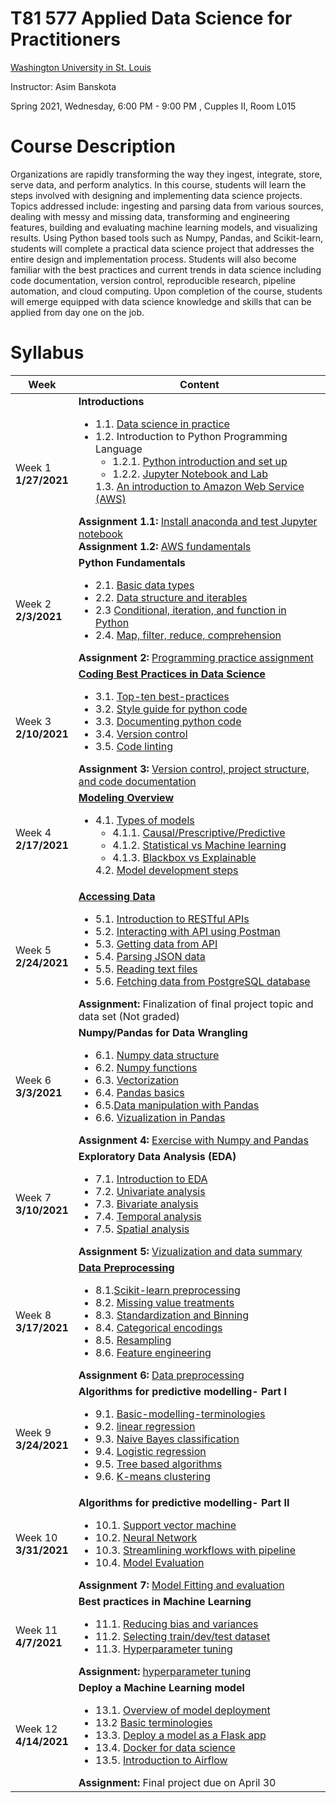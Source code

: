 # T81 577 Applied Data Science for Practitioners

[Washington University in St. Louis](https://wustl.edu/)

Instructor: Asim Banskota

Spring 2021, Wednesday, 6:00 PM - 9:00 PM , Cupples II, Room L015

# Course Description

Organizations are rapidly transforming the way they ingest, integrate, store, serve data, and perform
analytics. In this course, students will learn the steps involved with designing and implementing data
science projects. Topics addressed include: ingesting and parsing data from various sources, dealing with
messy and missing data, transforming and engineering features, building and evaluating machine learning models, and
visualizing results. Using Python based tools such as Numpy, Pandas, and Scikit-learn, students will
complete a practical data science project that addresses the entire design and implementation process.
Students will also become familiar with the best practices and current trends in data science including
code documentation, version control, reproducible research, pipeline automation, and cloud computing. Upon completion of the course, students will emerge equipped with data science knowledge and skills that can be applied from day one on the job.

# Syllabus

Week|Content
----|----
Week 1 <br> **1/27/2021** |**Introductions** <ul><li>1.1. [Data science in practice](weekly_materials/week1/docs/data-science-in-practice.md) <li> 1.2. Introduction to Python Programming Language <ul> <li> 1.2.1. [Python introduction and set up](weekly_materials/week1/docs/python-introduction-and-set-up.md) <li> 1.2.2. [Jupyter Notebook and Lab](weekly_materials/week1/docs/jupyter-notebook-and-lab.md)  </ul> 1.3. [An introduction to Amazon Web Service (AWS)](weekly_materials/week1/docs/an-introduction-to-aws.md) </ul>**Assignment 1.1:** [Install anaconda and test Jupyter notebook](weekly_materials/week1/assignments/assignment-1.md) <br>**Assignment 1.2:** [AWS fundamentals](weekly_materials/week1/assignments/assignment-2.md) </ul>
Week 2 <br> **2/3/2021** |**Python Fundamentals** <ul><li> 2.1. [Basic data types](weekly_materials/week2/notebooks/basic-data-types.ipynb) <li> 2.2. [Data structure and iterables](weekly_materials/week2/notebooks/data-structure-and-iterables.ipynb)<li> 2.3 [Conditional, iteration, and function in Python](weekly_materials/week2/notebooks/conditional_iteration_function.ipynb)<li>2.4. [Map, filter, reduce, comprehension](weekly_materials/week2/notebooks/map-filter-reduce-comprehension.ipynb) </ul>**Assignment 2:** [Programming practice assignment](weekly_materials/week2/assignments/assignment2.ipynb)</ul>
Week 3 <br> **2/10/2021** |[**Coding Best Practices in Data Science** ](weekly_materials/week3/docs/coding-best-practices-in-data-science.md)<ul><li> 3.1. [Top-ten best-practices](weekly_materials/week3/docs/top-ten-best-practices.md) <li> 3.2. [Style guide for python code](weekly_materials/week3/docs/style-guide-for-python-code.md) <li>3.3. [Documenting python code](weekly_materials/week3/docs/documenting-python-code.md) <li>3.4. [Version control](weekly_materials/week3/docs/version-control.md) <li>  3.5. [Code linting](weekly_materials/week3/notebooks/linting.ipynb) </ul>**Assignment 3:** [Version control, project structure, and code documentation](weekly_materials/week3/assignments/assignment3.md) </ul>
Week 4 <br> **2/17/2021** |[**Modeling Overview**](weekly_materials/week4/docs/overview.md) <ul><li> 4.1. [Types of models](weekly_materials/week4/docs/types-of-models.md) <ul><li> 4.1.1. [Causal/Prescriptive/Predictive](weekly_materials/week4/docs/types-by-purpose.md) <li> 4.1.2. [Statistical vs Machine learning](weekly_materials/week4/docs/types-by-framework.md) <li> 4.1.3. [Blackbox vs Explainable](weekly_materials/week4/docs/types-by-interpretability.md) </ul> 4.2. [Model development steps](weekly_materials/week4/docs/model-development-steps.md) </ul>
Week 5 <br> **2/24/2021**| [**Accessing Data**](weekly_materials/week5/docs/retrieving-data.md) <ul><li> 5.1. [Introduction to RESTful APIs](weekly_materials/week5/docs/intro-to-web-api.md) <li> 5.2. [Interacting with API using Postman](weekly_materials/week5/docs/postman.md) <li> 5.3. [Getting data from API](weekly_materials/week5/notebooks/accessing-data-with-requests.ipynb) <li> 5.4. [Parsing JSON data](weekly_materials/week5/notebooks/parsing-json.ipynb) <li> 5.5. [Reading text files](weekly_materials/week5/docs/read-text-files.md) <li> 5.6. [Fetching data from PostgreSQL database](weekly_materials/week5/docs/accessing-data-from-postgres.md) </ul> **Assignment:** Finalization of final project topic and data set (Not graded)</ul>
Week 6 <br> **3/3/2021**| **Numpy/Pandas for Data Wrangling** <ul><li> 6.1. [Numpy data structure](weekly_materials/week6/notebooks/numpy-data-structure.ipynb) <li> 6.2. [Numpy functions](weekly_materials/week6/notebooks/numpy-functions.ipynb) <li> 6.3. [Vectorization](weekly_materials/week6/notebooks/vectorization.ipynb) <li> 6.4. [Pandas basics](weekly_materials/week6/notebooks/pandas-basics.ipynb) <li> 6.5.[Data manipulation with Pandas](weekly_materials/week6/notebooks/data-manipulation-with-pandas.ipynb) <li> 6.6. [Vizualization in Pandas](weekly_materials/week6/notebooks/pandas-vizualization.ipynb) </ul> **Assignment 4:** [Exercise with Numpy and Pandas](weekly_materials/week6/assignment/assignment4.ipynb) </ul>
Week 7 <br> **3/10/2021**| **Exploratory Data Analysis (EDA)** <ul><li> 7.1. [Introduction to EDA](weekly_materials/week7/docs/eda.md) <li> 7.2. [Univariate analysis](weekly_materials/week7/notebooks/eda-univariate.ipynb) <li> 7.3. [Bivariate analysis](weekly_materials/week7/notebooks/eda-bivariate.ipynb) <li> 7.4. [Temporal analysis](weekly_materials/week7/notebooks/temporal-eda.ipynb) <li> 7.5. [Spatial analysis](https://nbviewer.jupyter.org/github/abanskota/t81_577_data_science/blob/master/weekly_materials/week7/notebooks/geo-visualization-folium.ipynb) </ul> **Assignment 5:** [Vizualization and data summary](weekly_materials/week7/assignment/assignment5.md) </ul>
Week 8 <br> **3/17/2021**| [**Data Preprocessing**](weekly_materials/week8/docs/preprocessing.md) <ul><li> 8.1.[Scikit-learn preprocessing](weekly_materials/week8/docs/intro-to-scikit-learn.md)<li>8.2. [Missing value treatments](weekly_materials/week8/docs/missing-value.md) <li> 8.3. [Standardization and Binning](weekly_materials/week8/docs/std-bin.md) <li> 8.4. [Categorical encodings](weekly_materials/week8/notebooks/categorical-encoding.ipynb) <li> 8.5. [Resampling](weekly_materials/week8/notebooks/resample.ipynb) <li> 8.6. [Feature engineering](weekly_materials/week8/docs/feature-engineering.md) </ul>**Assignment 6:** [Data preprocessing](weekly_materials/week8/assignment/assignment6.md) </ul>
Week 9 <br> **3/24/2021** |**Algorithms for predictive modelling- Part I** <ul><li>9.1. [Basic-modelling-terminologies](weekly_materials/week9/docs/key-terminologies.md)<li> 9.2. [linear regression](weekly_materials/week9/notebooks/linear-regression.ipynb)<li> 9.3. [Naive Bayes classification](weekly_materials/week9/notebooks/naive-bayes-classifier.ipynb) <li> 9.4. [Logistic regression](weekly_materials/week9/notebooks/logistic-regression.ipynb) <li> 9.5. [Tree based algorithms](weekly_materials/week9/notebooks/tree-based-algorithms.ipynb)<li>9.6. [K-means clustering](weekly_materials/week9/notebooks/k-means-clustering.ipynb) </ul> 
Week 10 <br> **3/31/2021** |**Algorithms for predictive modelling- Part II** <ul><li>10.1. [Support vector machine](weekly_materials/week10/notebooks/support-vector-machine.ipynb)<li> 10.2. [Neural Network](weekly_materials/week10/notebooks/neural-network.ipynb)<li>10.3. [Streamlining workflows with pipeline](weekly_materials/week10/notebooks/scikit-learn-pipeline.ipynb)<li>10.4. [Model Evaluation](weekly_materials/week10/docs/model-evaluation.md)</ul>**Assignment 7:** [Model Fitting and evaluation](weekly_materials/week10/assignment/assignment7.md) </ul>
Week 11 <br> **4/7/2021** | **Best practices in Machine Learning** <ul><li> 11.1. [Reducing bias and variances](weekly_materials/week11/docs/bias-variance-reduction.md) <li> 11.2. [Selecting train/dev/test dataset](weekly_materials/week11/docs/training-testing.md) <li> 11.3. [Hyperparameter tuning](weekly_materials/week11/notebooks/Hyperparameter+Tuning.ipynb) </ul> **Assignment:** [hyperparameter tuning](weekly_materials/week11/assignment/assignment8.md) </ul>
Week 12 <br> **4/14/2021** | **Deploy a Machine Learning model** <ul><li> 13.1. [Overview of model deployment](weekly_materials/week12/docs/model-deployment.md) <li> 13.2 [Basic terminologies](weekly_materials/week12/docs/terminologies.md) <li> 13.3. [Deploy a model as a Flask app](weekly_materials/week12/docs/model-as-a-service.md) <li> 13.4. [Docker for data science](weekly_materials/week12/docs/docker-for-ds-.md) <li>13.5. [Introduction to Airflow]() </ul> **Assignment:** Final project due on April 30 </ul>
